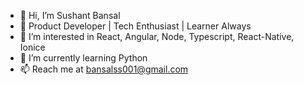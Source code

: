 - 👋 Hi, I’m Sushant Bansal
- 🧠 Product Developer | Tech Enthusiast | Learner Always
- 👀 I’m interested in React, Angular, Node, Typescript, React-Native, Ionice
- 🌱 I’m currently learning Python
- 📫 Reach me at bansalss001@gmail.com

<!---
bansalss001/bansalss001 is a ✨ special ✨ repository because its `README.md` (this file) appears on your GitHub profile.
You can click the Preview link to take a look at your changes.
--->
